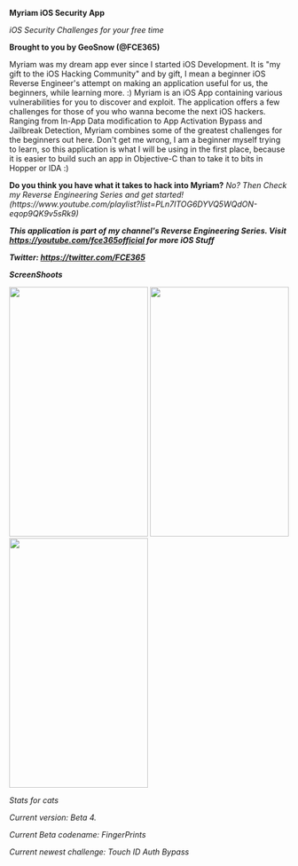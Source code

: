 <b>Myriam iOS Security App</b>
<p><i>iOS Security Challenges for your free time</i><p>
<p><b>Brought to you by GeoSnow (@FCE365)</b><p>

<p>
Myriam was my dream app ever since I started iOS Development. It is "my gift to the iOS Hacking Community" and by gift, I mean a beginner iOS Reverse Engineer's attempt on making an application useful for us, the beginners, while learning more. :)
Myriam is an iOS App containing various vulnerabilities for you to discover and exploit. The application offers a few challenges
for those of you who wanna become the next iOS hackers. Ranging from In-App Data modification to App Activation Bypass and Jailbreak Detection,
Myriam combines some of the greatest challenges for the beginners out here. Don't get me wrong, I am a beginner myself trying to learn, so this application is what I will be using in the first place, because it is easier to build such an app in Objective-C than to take it to bits in Hopper or IDA :)
</p>
<p>
<b> Do you think you have what it takes to hack into Myriam?</b>
<i> No? Then Check my Reverse Engineering Series and get started! (https://www.youtube.com/playlist?list=PLn7ITOG6DYVQ5WQdON-eqop9QK9v5sRk9)

<B> This application is part of my channel's Reverse Engineering Series. Visit https://youtube.com/fce365official for more iOS Stuff </b>

<b> Twitter: https://twitter.com/FCE365 </b>

<p><b>ScreenShoots</b></p>
<p><img src="https://cloud.githubusercontent.com/assets/15067741/25025361/9d66c88e-20aa-11e7-8d27-838738000f7a.jpg" width="250" height= "450"> <img src="https://cloud.githubusercontent.com/assets/15067741/26495879/08785684-422e-11e7-8c16-83a0d2b579a0.PNG" width="250" height= "450"> <img src="https://cloud.githubusercontent.com/assets/15067741/25685744/3ba9a094-3072-11e7-957f-de715a77aae8.jpg" width="250" height= "450"></p>

<p>Stats for cats</p>
<p>Current version: Beta 4.</p>
<p>Current Beta codename: FingerPrints</p>
<p>Current newest challenge: Touch ID Auth Bypass </p>

